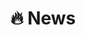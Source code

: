 # 🔥 News
<div class="news-wrapper">
  <marquee direction="up" scrollamount="3" scrolldelay="100" height="150" onmouseover="this.stop()" onmouseout="this.start()">
    <ul>
      <li><em>2025.05</em>: 🎉 One paper was accepted by ACL!</li>
      <li><em>2025.03</em>: 🎉 One paper was accepted by ESWA. Congrats to Hangbei!</li>
      <li><em>2025.02</em>: I join <a href="https://www.100tal.com/">TAL</a> <img src="./images/tal.png" style="height:1.2em; vertical-align:middle;"> and started an LLMs internship!</li>
      <li><em>2024.09</em>: 🎉 One paper was accepted by ASOC. Congrats to Jun Zhang!</li>
      <li><em>2024.08</em>: 🎉 One paper was accepted by EAAI. Congrats to Yunfei!</li>
      <li><em>2023.06</em>: 🔥 I am honored to speak as the graduate student representative at the graduation ceremony!</li>
      <li><em>2023.05</em>: 🎉 I have been admitted to the School of Artificial Intelligence at Beijing Normal University, and will begin my Ph.D studies under the supervision of Professor Hua Huang in September 2023.</li>
    </ul>
  </marquee>
</div>
